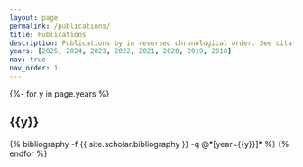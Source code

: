 ```yaml
---
layout: page
permalink: /publications/
title: Publications
description: Publications by in reversed chronological order. See citations in <a href='https://scholar.google.com/citations?user=DRK_fx4AAAAJ'><u>Google Scholar</u></a> or <a href='https://www.semanticscholar.org/author/Qizhen-Weng/2148605001'><u>Semantic Scholar</u></a>.
years: [2025, 2024, 2023, 2022, 2021, 2020, 2019, 2018]
nav: true
nav_order: 1
---
```

<!-- _pages/publications.md -->
<div class="publications">

{%- for y in page.years %}
  <h2 class="year">{{y}}</h2>
  {% bibliography -f {{ site.scholar.bibliography }} -q @*[year={{y}}]* %}
{% endfor %}

</div>
